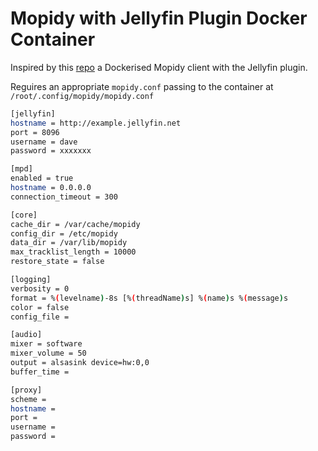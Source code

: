 # Mopidy with Jellyfin Plugin Docker Container

Inspired by this [repo](https://github.com/jjok/my-mopidy-setup) a Dockerised Mopidy client with the Jellyfin plugin.

Reguires an appropriate `mopidy.conf` passing to the container at `/root/.config/mopidy/mopidy.conf`

~~~bash
[jellyfin]
hostname = http://example.jellyfin.net
port = 8096
username = dave 
password = xxxxxxx

[mpd]
enabled = true
hostname = 0.0.0.0
connection_timeout = 300

[core]
cache_dir = /var/cache/mopidy
config_dir = /etc/mopidy
data_dir = /var/lib/mopidy
max_tracklist_length = 10000
restore_state = false

[logging]
verbosity = 0
format = %(levelname)-8s [%(threadName)s] %(name)s %(message)s
color = false
config_file =

[audio]
mixer = software
mixer_volume = 50
output = alsasink device=hw:0,0
buffer_time =

[proxy]
scheme =
hostname =
port =
username =
password =
~~~
